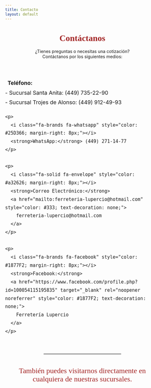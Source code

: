 ```yaml
---
title: Contacto
layout: default
---
```


<div style="text-align: center; max-width: 800px; margin: 0 auto;">

  <h1 style="font-family: 'Alfa Slab One', serif; color: #a32626;">Contáctanos</h1>

  <p>¿Tienes preguntas o necesitas una cotización?<br>
  Contáctanos por los siguientes medios:</p>

  <div style="margin-top: 30px; font-size: 1.1rem; line-height: 1.8; display: inline-block; text-align: left;">
    <p>
      <i class="fa-solid fa-phone" style="color: #a32626; margin-right: 8px;"></i>
      <strong>Teléfono:</strong><br>
      - Sucursal Santa Anita: (449) 735-22-90<br>
      - Sucursal Trojes de Alonso: (449) 912-49-93
    </p>

    <p>
      <i class="fa-brands fa-whatsapp" style="color: #25D366; margin-right: 8px;"></i>
      <strong>WhatsApp:</strong> (449) 271-14-77
    </p>

    <p>
      <i class="fa-solid fa-envelope" style="color: #a32626; margin-right: 8px;"></i>
      <strong>Correo Electrónico:</strong> 
      <a href="mailto:ferreteria-lupercio@hotmail.com" style="color: #333; text-decoration: none;">
        ferreteria-lupercio@hotmail.com
      </a>
    </p>

    <p>
      <i class="fa-brands fa-facebook" style="color: #1877F2; margin-right: 8px;"></i>
      <strong>Facebook:</strong> 
      <a href="https://www.facebook.com/profile.php?id=100054115195835" target="_blank" rel="noopener noreferrer" style="color: #1877F2; text-decoration: none;">
        Ferretería Lupercio
      </a>
    </p>
  </div>

  <hr style="margin: 40px auto; width: 50%; border: 1px solid #ccc;">

  <p style="font-family: 'Alfa Slab One', serif; color: #a32626; font-size: 1.5rem; margin-top: 20px;">
    También puedes visitarnos directamente en cualquiera de nuestras sucursales.
  </p>
  
</div>

